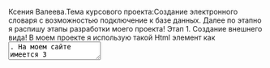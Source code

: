Ксения Валеева.Тема курсового проекта:Создание электронного словаря с возможностью подключение к базе данных.
Далее по этапно я распишу этапы разработки моего проекта!
Этап 1. Создание внешнего вида!
В моем проекте я использую такой Html элемент как <textarea>. На моем сайте имеется 3 текстовых области(textarea).
1 область это поле ввода текста на оригинальном языке
2 область это уже поле переведенного текста.
Далее происходит оформление данного тэга<textarea>через CSS.
Этап 2. Разработка самого словаря-переводчика.
Я создания словаря-переводчика я решила использовать API YANDEX TRANSLATE. ссылка на документацию https://tech.yandex.ru/translate/doc/dg/concepts/About-docpage/
У данного API понятное документация а также видеоурок на youtube которого я придерживалась в разработке своего проекта https://www.youtube.com/watch?v=4bpjGMUXiJg
Настройка и подключение данного API происходит через файл jstranslate.js.
В определенном месте вписывается ключ для доступа к данному API.
Синтаксис запроса
https://translate.yandex.net/api/v1.5/tr.json/getLangs ? 
key=<API-ключ>
 & [ui=<код языка>]
 & [callback=<имя callback-функции>]
 key API-ключ. Выдается бесплатно.
ui	Обязательный параметр.
В ответе список поддерживаемых языков будет перечислен в поле langs вместе с расшифровкой кодов языков. Названия языков будут выведены на языке, код которого соответствует этому параметру.
Все коды языков перечислены в списке поддерживаемых языков.
callback	Имя функции обратного вызова. Используется для получения JSONP-ответ.
Как происходит перевод текста.
Синтаксис запроса

https://translate.yandex.net/api/v1.5/tr.json/translate ? 
key=<API-ключ>
 & text=<переводимый текст>
 & lang=<направление перевода>
 & [format=<формат текста>]
 & [options=<опции перевода>]
 & [callback=<имя callback-функции>]

 Как работает машинный перевод.

Система машинного перевода позволяет переводить отдельные слова, целые тексты и веб-страницы. Она существует в виде веб-сервиса, мобильного приложения, а также работает в других продуктах Яндекса, например, в Браузере помогает переводить веб-страницы.
От других немногочисленных подобных сервисов Яндекс.Перевод отличается автословарем. Технология, разработанная командой лингвистов и программистов Яндекса, объединяет современные статистические подходы машинного перевода и традиционные лингвистические инструменты.
Машинный перевод Яндекса основан на статистическом подходе. Чтобы выучить язык, система сравнивает сотни тысяч параллельных текстов, переводящих друг друга «по предложениям». Она содержит два фундаментальных блока: модель перевода и модель языка.
Модель перевода строит граф, содержащий все возможные варианты перевода предложения. Модель языка выбирает лучший вариант перевода с точки зрения оптимальной сочетаемости слов в натуральном языке.
Обучается модель перевода на больших корпусах параллельных текстов. Языковая модель строится из больших корпусов текстов на одном языке и содержит все его наиболее употребимые n-словные сочетания. N может быть от 1 до 7 (обычно 5).

Этап 3.(В РАЗРАБОТКЕ)
Возможность подключение к Базе данных.
3 часть <textarea> содержит поле для ввода текста и при нажатии на кнопку сохранить отправляет данные слова в Базу данных.